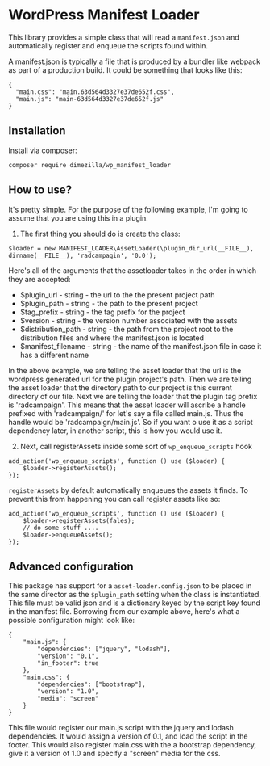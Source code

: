 # WordPress Manifest Loader

This library provides a simple class that will read a `manifest.json` and automatically register and enqueue the scripts found within.

A manifest.json is typically a file that is produced by a bundler like webpack as part of a production build. It could be something that looks like this:

```
{
  "main.css": "main.63d564d3327e37de652f.css",
  "main.js": "main-63d564d3327e37de652f.js"
}
```

## Installation
Install via composer:
```
composer require dimezilla/wp_manifest_loader
```

## How to use?
It's pretty simple. For the purpose of the following example, I'm going to assume that you are using this in a plugin.

1) The first thing you should do is create the class:
```
$loader = new MANIFEST_LOADER\AssetLoader(\plugin_dir_url(__FILE__), dirname(__FILE__), 'radcampagin', '0.0');
```

Here's all of the arguments that the assetloader takes in the order in which they are accepted:
* $plugin_url        - string - the url to the the present project path
* $plugin_path       - string - the path to the present project
* $tag_prefix        - string - the tag prefix for the project
* $version           - string - the version number associated with the assets
* $distribution_path - string - the path from the project root to the distribution files and where the manifest.json is located
* $manifest_filename - string - the name of the manifest.json file in case it has a different name

In the above example, we are telling the asset loader that the url is the wordpress generated url for the plugin project's path. Then we are telling the asset loader that the directory path to our project is this current directory of our file. Next we are telling the loader that the plugin tag prefix is 'radcampaign'. This means that the asset loader will ascribe a handle prefixed with 'radcampaign/' for let's say a file called main.js. Thus the handle would be 'radcampaign/main.js'. So if you want o use it as a script dependency later, in another script, this is how you would use it.

2) Next, call registerAssets inside some sort of `wp_enqueue_scripts` hook
```
add_action('wp_enqueue_scripts', function () use ($loader) {
    $loader->registerAssets();
});
```

`registerAssets` by default automatically enqueues the assets it finds. To prevent this from happening you can call register assets like so:
```
add_action('wp_enqueue_scripts', function () use ($loader) {
    $loader->registerAssets(fales);
    // do some stuff ....
    $loader->enqueueAssets();
});
```

## Advanced configuration
This package has support for a `asset-loader.config.json` to be placed in the same director as the `$plugin_path` setting when the class is instantiated. This file must be valid json and is a dictionary keyed by the script key found in the manifest file. Borrowing from our example above, here's what a possible configuration might look like:
```
{
    "main.js": {
        "dependencies": ["jquery", "lodash"],
        "version": "0.1",
        "in_footer": true
    },
    "main.css": {
        "dependencies": ["bootstrap"],
        "version": "1.0",
        "media": "screen"
    }
}
```

This file would register our main.js script with the jquery and lodash dependencies. It would assign a version of 0.1, and load the script in the footer. This would also register main.css with the a bootstrap dependency, give it a version of 1.0 and specify a "screen" media for the css.
